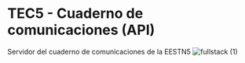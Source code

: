 # TEC5 - Cuaderno de comunicaciones (API)

Servidor del cuaderno de comunicaciones de la EESTN5
![fullstack (1)](https://user-images.githubusercontent.com/63746055/97009209-335d0800-151a-11eb-8efb-1dad9aa6292e.jpg)
